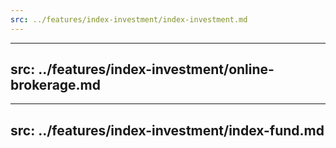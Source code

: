 ```yaml
---
src: ../features/index-investment/index-investment.md
---
```

---
src: ../features/index-investment/online-brokerage.md
---
---
src: ../features/index-investment/index-fund.md
---